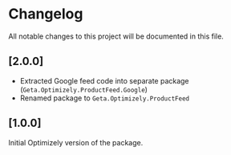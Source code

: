 # Changelog

All notable changes to this project will be documented in this file.

## [2.0.0]

* Extracted Google feed code into separate package (`Geta.Optimizely.ProductFeed.Google`)
* Renamed package to `Geta.Optimizely.ProductFeed`

## [1.0.0]

Initial Optimizely version of the package.